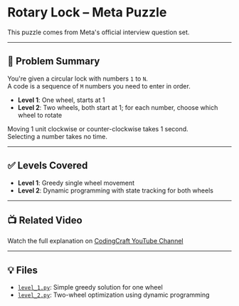 # Rotary Lock – Meta Puzzle

This puzzle comes from Meta's official interview question set.

---

## 📘 Problem Summary

You're given a circular lock with numbers `1` to `N`.  
A code is a sequence of `M` numbers you need to enter in order.

- **Level 1**: One wheel, starts at 1
- **Level 2**: Two wheels, both start at 1; for each number, choose which wheel to rotate

Moving 1 unit clockwise or counter-clockwise takes 1 second.  
Selecting a number takes no time.

---

## ✅ Levels Covered
- **Level 1**: Greedy single wheel movement
- **Level 2**: Dynamic programming with state tracking for both wheels

---

## 📺 Related Video
Watch the full explanation on [CodingCraft YouTube Channel](https://www.youtube.com/@CodingCraftChannel)

---

## 💡 Files

- [`level_1.py`](level_1.py): Simple greedy solution for one wheel
- [`level_2.py`](level_2.py): Two-wheel optimization using dynamic programming

